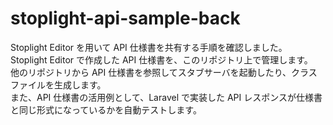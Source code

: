 # stoplight-api-sample-back

Stoplight Editor を用いて API 仕様書を共有する手順を確認しました。  
Stoplight Editor で作成した API 仕様書を、このリポジトリ上で管理します。  
他のリポジトリから API 仕様書を参照してスタブサーバを起動したり、クラスファイルを生成します。  
また、API 仕様書の活用例として、Laravel で実装した API レスポンスが仕様書と同じ形式になっているかを自動テストします。
